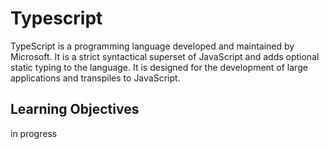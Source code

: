 # Typescript

TypeScript is a programming language developed and maintained by Microsoft. It is a strict syntactical superset of JavaScript and adds optional static typing to the language. It is designed for the development of large applications and transpiles to JavaScript.

## Learning Objectives

in progress
